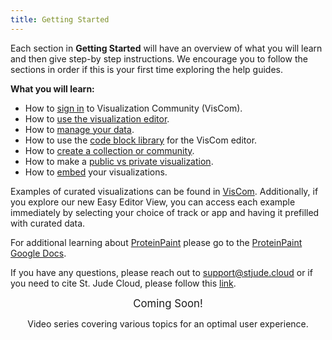 ```yaml
---
title: Getting Started
---
```


Each section in **Getting Started** will have an overview of what you will learn and then give step-by step instructions. We encourage you to follow the sections in order if this is your first time exploring the help guides. 

**What you will learn:**
* How to [sign in](https://university.stjude.cloud/docs/visualization-community/sign-in/) to Visualization Community (VisCom).
* How to [use the visualization editor](https://university.stjude.cloud/docs/visualization-community/template/).
* How to [manage your data](https://university.stjude.cloud/docs/visualization-community/data-manage/).
* How to use the [code block library](https://university.stjude.cloud/docs/visualization-community/basics/) for the VisCom editor.
* How to [create a collection or community](https://university.stjude.cloud/docs/visualization-community/col_com/).
* How to make a [public vs private visualization](https://university.stjude.cloud/docs/visualization-community/public_private/).
* How to [embed](https://university.stjude.cloud/docs/visualization-community/embed/) your visualizations.

Examples of curated visualizations can be found in [VisCom](https://viz.stjude.cloud/st-jude-cloud-demo/collection/proteinpaint-and-genomepaint-examples~7). Additionally, if you explore our new Easy Editor View, you can access each example immediately by selecting your choice of track or app and having it prefilled with curated data. 

For additional learning about [ProteinPaint](https://proteinpaint.stjude.org/) please go to the [ProteinPaint Google Docs](https://docs.google.com/document/d/1JWKq3ScW62GISFGuJvAajXchcRenZ3HAvpaxILeGaw0/).

If you have any questions, please reach out to [support@stjude.cloud](support@stjude.cloud) or if you need to cite St. Jude Cloud, please follow this [link](https://university.stjude.cloud/docs/citing-stjude-cloud). 



<p align="center">
    <a style="font-size: larger" >Coming Soon!</a> 
<p align="center">
</a> Video series covering various topics for an optimal user experience.</p>


